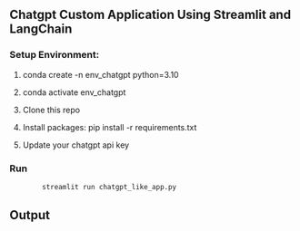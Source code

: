 
## Chatgpt Custom Application Using Streamlit and LangChain
### Setup Environment: 
1. conda create -n env_chatgpt python=3.10 
      
2. conda activate env_chatgpt
      
3. Clone this repo

4. Install packages: pip install -r requirements.txt

5. Update your chatgpt api key


### Run
```bash
        streamlit run chatgpt_like_app.py
```

## Output

